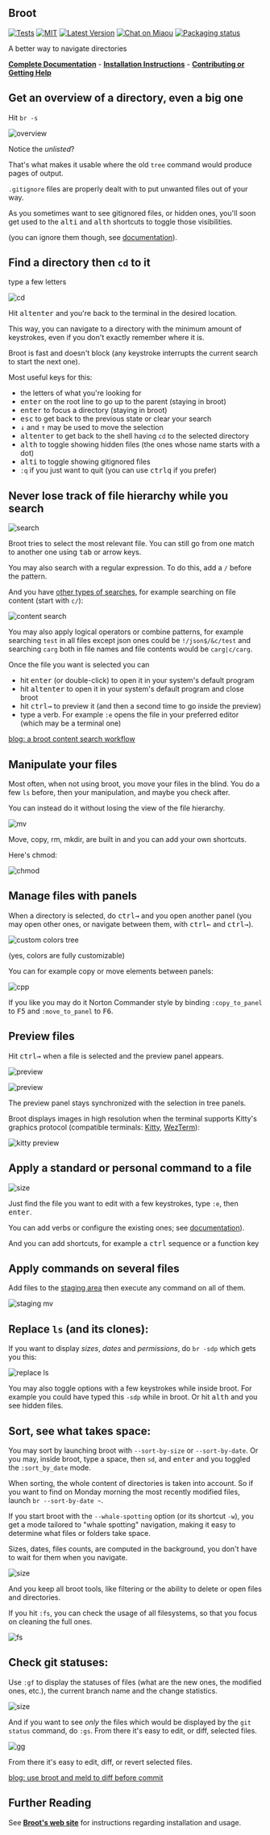 ## Broot

[![Tests][s3]][l3] [![MIT][s2]][l2] [![Latest Version][s1]][l1] [![Chat on Miaou][s4]][l4] [![Packaging status][srep]][lrep]

[s1]: https://img.shields.io/crates/v/broot.svg
[l1]: https://crates.io/crates/broot

[s2]: https://img.shields.io/badge/license-MIT-blue.svg
[l2]: LICENSE

[s3]: https://github.com/Canop/broot/actions/workflows/tests.yml/badge.svg
[l3]: https://github.com/Canop/broot/actions/workflows/tests.yml

[s4]: https://miaou.dystroy.org/static/shields/room.svg
[l4]: https://miaou.dystroy.org/3490?broot

[srep]: https://repology.org/badge/tiny-repos/broot.svg
[lrep]: https://repology.org/project/broot/versions

A better way to navigate directories

[**Complete Documentation**](https://dystroy.org/broot/) -
[**Installation Instructions**](https://dystroy.org/broot/install/) -
[**Contributing or Getting Help**](https://dystroy.org/blog/contributing/)

## Get an overview of a directory, even a big one

Hit `br -s`

![overview](website/docs/img/20230930-overview.png)

Notice the *unlisted*?

That's what makes it usable where the old `tree` command would produce pages of output.

`.gitignore` files are properly dealt with to put unwanted files out of your way.

As you sometimes want to see gitignored files, or hidden ones, you'll soon get used to the <kbd>alt</kbd><kbd>i</kbd> and <kbd>alt</kbd><kbd>h</kbd> shortcuts to toggle those visibilities.

(you can ignore them though, see [documentation](../navigation/#toggles)).

## Find a directory then `cd` to it

type a few letters

![cd](website/docs/img/20230930-cd.png)

Hit <kbd>alt</kbd><kbd>enter</kbd> and you're back to the terminal in the desired location.

This way, you can navigate to a directory with the minimum amount of keystrokes, even if you don't exactly remember where it is.

Broot is fast and doesn't block (any keystroke interrupts the current search to start the next one).

Most useful keys for this:

* the letters of what you're looking for
* <kbd>enter</kbd> on the root line to go up to the parent (staying in broot)
* <kbd>enter</kbd> to focus a directory (staying in broot)
* <kbd>esc</kbd> to get back to the previous state or clear your search
* <kbd class=b>↓</kbd> and <kbd class=b>↑</kbd> may be used to move the selection
* <kbd>alt</kbd><kbd>enter</kbd> to get back to the shell having `cd` to the selected directory
* <kbd>alt</kbd><kbd>h</kbd> to toggle showing hidden files (the ones whose name starts with a dot)
* <kbd>alt</kbd><kbd>i</kbd> to toggle showing gitignored files
* `:q` if you just want to quit (you can use <kbd>ctrl</kbd><kbd>q</kbd> if you prefer)

## Never lose track of file hierarchy while you search

![search](website/docs/img/20230930-gccran.png)

Broot tries to select the most relevant file. You can still go from one match to another one using <kbd>tab</kbd> or arrow keys.

You may also search with a regular expression. To do this, add a `/` before the pattern.

And you have [other types of searches](input/#the-filtering-pattern), for example searching on file content (start with `c/`):

![content search](website/docs/img/20230930-content-memm.png)

You may also apply logical operators or combine patterns, for example searching `test` in all files except json ones could be `!/json$/&c/test` and searching `carg` both in file names and file contents would be `carg|c/carg`.

Once the file you want is selected you can

* hit <kbd>enter</kbd> (or double-click) to open it in your system's default program
* hit <kbd>alt</kbd><kbd>enter</kbd> to open it in your system's default program and close broot
* hit <kbd>ctrl</kbd><kbd>→</kbd> to preview it (and then a second time to go inside the preview)
* type a verb. For example `:e` opens the file in your preferred editor (which may be a terminal one)

[blog: a broot content search workflow](https://dystroy.org/blog/broot-c-search/)

## Manipulate your files

Most often, when not using broot, you move your files in the blind. You do a few `ls` before, then your manipulation, and maybe you check after.

You can instead do it without losing the view of the file hierarchy.

![mv](website/docs/img/20230930-mv.png)

Move, copy, rm, mkdir, are built in and you can add your own shortcuts.

Here's chmod:

![chmod](website/docs/img/20230930-chmod.png)

## Manage files with panels

When a directory is selected, do <kbd>ctrl</kbd><kbd>→</kbd> and you open another panel (you may open other ones, or navigate between them, with <kbd>ctrl</kbd><kbd>←</kbd> and <kbd>ctrl</kbd><kbd>→</kbd>).

![custom colors tree](website/docs/img/20230930-colored-panels.png)

(yes, colors are fully customizable)

You can for example copy or move elements between panels:

![cpp](website/docs/img/20230930-cpp.png)

If you like you may do it Norton Commander style by binding `:copy_to_panel` to <kbd>F5</kbd> and `:move_to_panel` to <kbd>F6</kbd>.

## Preview files

Hit <kbd>ctrl</kbd><kbd>→</kbd> when a file is selected and the preview panel appears.

![preview](website/docs/img/20230930-preview.png)

![preview](website/docs/img/20230930-preview-image.png)

The preview panel stays synchronized with the selection in tree panels.

Broot displays images in high resolution when the terminal supports Kitty's graphics protocol
(compatible terminals: [Kitty](https://sw.kovidgoyal.net/kitty/index.html), [WezTerm](https://wezfurlong.org/wezterm/)):

![kitty preview](website/docs/img/20201127-kitty-preview.png)

## Apply a standard or personal command to a file

![size](website/docs/img/20230930-edit.png)

Just find the file you want to edit with a few keystrokes, type `:e`, then <kbd>enter</kbd>.

You can add verbs or configure the existing ones; see [documentation](https://github.com/Canop/broot/blob/main/resources/default-conf/conf.hjson)).

And you can add shortcuts, for example a <kbd>ctrl</kbd> sequence or a function key

## Apply commands on several files

Add files to the [staging area](staging-area) then execute any command on all of them.

![staging mv](website/docs/img/20230930-staging-mv.png)

## Replace `ls` (and its clones):

If you want to display *sizes*, *dates* and *permissions*, do `br -sdp` which gets you this:

![replace ls](website/docs/img/20240501-sdp.png)

You may also toggle options with a few keystrokes while inside broot.
For example you could have typed this `-sdp` while in broot.
Or hit <kbd>alt</kbd><kbd>h</kbd> and you see hidden files.

## Sort, see what takes space:

You may sort by launching broot with `--sort-by-size` or `--sort-by-date`. Or you may, inside broot, type a space, then `sd`, and <kbd>enter</kbd> and you toggled the `:sort_by_date` mode.

When sorting, the whole content of directories is taken into account. So if you want to find on Monday morning the most recently modified files, launch `br --sort-by-date ~`.

If you start broot with the `--whale-spotting` option (or its shortcut `-w`), you get a mode tailored to "whale spotting" navigation, making it easy to determine what files or folders take space.

Sizes, dates, files counts, are computed in the background, you don't have to wait for them when you navigate.

![size](website/docs/img/20230930-whale-spotting.png)

And you keep all broot tools, like filtering or the ability to delete or open files and directories.

If you hit `:fs`, you can check the usage of all filesystems, so that you focus on cleaning the full ones.

![fs](website/docs/img/20230930-fs.png)


## Check git statuses:

Use `:gf` to display the statuses of files (what are the new ones, the modified ones, etc.), the current branch name and the change statistics.

![size](website/docs/img/20230930-git.png)

And if you want to see *only* the files which would be displayed by the `git status` command, do `:gs`. From there it's easy to edit, or diff, selected files.

![gg](website/docs/img/20230930-gg.png)

From there it's easy to edit, diff,  or revert selected files.

[blog: use broot and meld to diff before commit](https://dystroy.org/blog/gg/)


## Further Reading
See **[Broot's web site](https://dystroy.org/broot)** for instructions regarding installation and usage.
